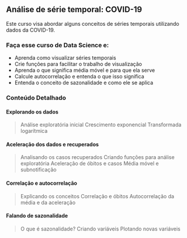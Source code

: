 ## Análise de série temporal: COVID-19

Este curso visa abordar alguns conceitos de séries temporais utilizando dados da COVID-19.

### Faça esse curso de Data Science e:

- Aprenda como visualizar séries temporais
- Crie funções para facilitar o trabalho de visualização
- Aprenda o que significa média móvel e para que ela serve
- Calcule autocorrelação e entenda o que isso significa
- Entenda o conceito de sazonalidade e como ele se aplica

### Conteúdo Detalhado

#### Explorando os dados

  > Análise exploratória inicial
  > Crescimento exponencial
  > Transformada logarítmica
  
#### Aceleração dos dados e recuperados

  > Analisando os casos recuperados
  > Criando funções para análise exploratória
  > Aceleração de óbitos e casos
  > Média móvel e subnotificação

#### Correlação e autocorrelação

  > Explicando os conceitos
  > Correlação e óbitos
  > Autocorrelação da média e da aceleração

#### Falando de sazonalidade

  > O que é sazonalidade?
  > Criando variáveis
  > Plotando novas variáveis

